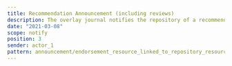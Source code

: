```yaml
---
title: Recommendation Announcement (including reviews)
description: The overlay journal notifies the repository of a recommendation of a preprint and links to review(s).
date: "2021-03-08"
scope: notify
position: 3
sender: actor_1
pattern: announcement/endorsement_resource_linked_to_repository_resource
---
```


